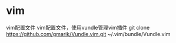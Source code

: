 vim
===

vim配置文件
vim配置文件，使用vundle管理vim插件
git clone https://github.com/gmarik/Vundle.vim.git ~/.vim/bundle/Vundle.vim
